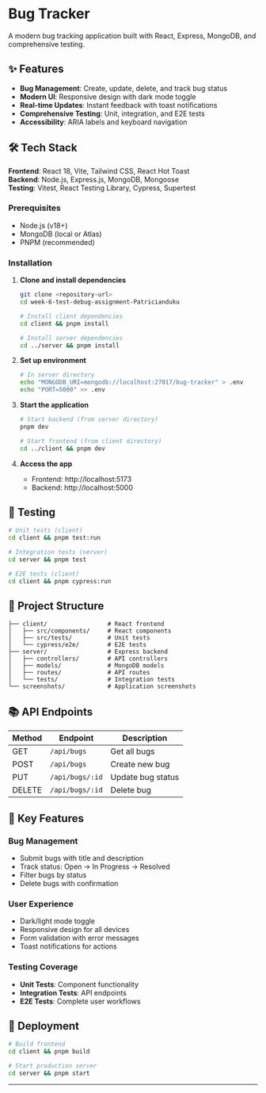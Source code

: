 # Bug Tracker 

A modern bug tracking application built with React, Express, MongoDB, and comprehensive testing.

## ✨ Features

- **Bug Management**: Create, update, delete, and track bug status
- **Modern UI**: Responsive design with dark mode toggle
- **Real-time Updates**: Instant feedback with toast notifications
- **Comprehensive Testing**: Unit, integration, and E2E tests
- **Accessibility**: ARIA labels and keyboard navigation

## 🛠️ Tech Stack

**Frontend**: React 18, Vite, Tailwind CSS, React Hot Toast  
**Backend**: Node.js, Express.js, MongoDB, Mongoose  
**Testing**: Vitest, React Testing Library, Cypress, Supertest

### Prerequisites
- Node.js (v18+)
- MongoDB (local or Atlas)
- PNPM (recommended)

### Installation

1. **Clone and install dependencies**
   ```bash
   git clone <repository-url>
   cd week-6-test-debug-assignment-Patricianduku
   
   # Install client dependencies
   cd client && pnpm install
   
   # Install server dependencies  
   cd ../server && pnpm install
   ```

2. **Set up environment**
   ```bash
   # In server directory
   echo "MONGODB_URI=mongodb://localhost:27017/bug-tracker" > .env
   echo "PORT=5000" >> .env
   ```

3. **Start the application**
   ```bash
   # Start backend (from server directory)
   pnpm dev
   
   # Start frontend (from client directory)
   cd ../client && pnpm dev
   ```

4. **Access the app**
   - Frontend: http://localhost:5173
   - Backend: http://localhost:5000

## 🧪 Testing

```bash
# Unit tests (client)
cd client && pnpm test:run

# Integration tests (server)  
cd server && pnpm test

# E2E tests (client)
cd client && pnpm cypress:run
```

## 📁 Project Structure

```
├── client/                 # React frontend
│   ├── src/components/     # React components
│   ├── src/tests/          # Unit tests
│   └── cypress/e2e/        # E2E tests
├── server/                 # Express backend
│   ├── controllers/        # API controllers
│   ├── models/             # MongoDB models
│   ├── routes/             # API routes
│   └── tests/              # Integration tests
└── screenshots/            # Application screenshots
```

## 📚 API Endpoints

| Method | Endpoint | Description |
|--------|----------|-------------|
| GET | `/api/bugs` | Get all bugs |
| POST | `/api/bugs` | Create new bug |
| PUT | `/api/bugs/:id` | Update bug status |
| DELETE | `/api/bugs/:id` | Delete bug |

## 🎯 Key Features

### Bug Management
- Submit bugs with title and description
- Track status: Open → In Progress → Resolved
- Filter bugs by status
- Delete bugs with confirmation

### User Experience
- Dark/light mode toggle
- Responsive design for all devices
- Form validation with error messages
- Toast notifications for actions

### Testing Coverage
- **Unit Tests**: Component functionality
- **Integration Tests**: API endpoints
- **E2E Tests**: Complete user workflows

## 🚀 Deployment

```bash
# Build frontend
cd client && pnpm build

# Start production server
cd server && pnpm start
```



---

